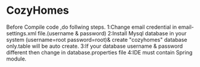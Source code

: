 # CozyHomes
Before Compile code ,do follwing steps.
1:Change email credential in email-settings.xml file.(username & password)
2:Install Mysql database in your system (username=root password=root)& create "cozyhomes" database only.table will be auto create.
3:If your database username & password different then change in database.properties file 
4:IDE must contain Spring module.
